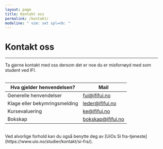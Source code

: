 ```yaml
---
layout: page
title: Kontakt oss
permalink: /kontakt/
modeline: " vim: set spl=nb: "
---
```


# Kontakt oss

---

Ta gjerne kontakt med oss dersom det er noe du er misfornøyd med som student ved IFI. 
<br><br>
<table class="table">
  <thead>
    <tr>
      <th scope="col">Hva gjelder henvendelsen?</th>
      <th scope="col">Mail</th>
    </tr>
  </thead>
  <tbody>
    <tr>
      <td>Generelle henvendelser</td>
      <td><a href="mailto:fui@ififui.no">fui@ififui.no</a></td>
    </tr>
    <tr>
      <td>Klage eller bekymringsmelding</td>
      <td><a href="mailto:leder@ififui.no">leder@ififui.no</a></td>
    </tr>
    <tr>
      <td>Kursevaluering</td>
      <td><a href="mailto:ke@ififui.no">ke@ififui.no</a></td>
    </tr>
    <tr>
      <td>Bokskap</td>
      <td><a href="mailto:bokskap@ififui.no">bokskap@ififui.no</a></td>
    </tr>
  </tbody>
</table>
<br>
Ved alvorlige forhold kan du også benytte deg av [UiOs Si fra-tjeneste](https://www.uio.no/studier/kontakt/si-fra/).